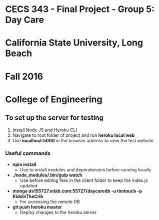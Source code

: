 # CECS 343 - Final Project - Group 5: Day Care

# California State University, Long Beach
# Fall 2016
# College of Engineering

## To set up the server for testing
1. Install Node JS and Heroku CLI
2. Navigate to root folder of project and run **heroku local web**
3. Use **localhost:5000** in the browser address to view the test website

### Useful commands
* **npm install**
  * Use to install modules and dependencies before running locally
* **./node_modules/.bin/gulp watch**
  * Use before editing files in the client folder to keep the index.js updated
* **mongo ds155727.mlab.com:55727/daycaredb -u timtouch -p KidsInTheCrib**
  * For accessing the remote DB
* **git push heroku master**
  * Deploy changes to the heroku server
